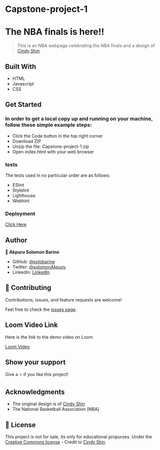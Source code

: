 # Capstone-project-1

# The NBA finals is here!!

>This is an NBA webpage celebrating the NBA finals and a design of [Cindy Shin](https://www.behance.net/adagio07).


## Built With

- HTML
- Javascript
- CSS

## Get Started
### In order to get a local copy up and running on your machine, follow these simple example steps:
- Click the Code button in the top right corner
- Download ZIP
- Unzip the file: Capstone-project-1.zip
- Open index.html with your web browser

### tests
  The tests used in no particular order are as follows:
- ESlint
- Stylelint
- Lighthouse
- Webhint

### Deployment

[Click Here](https://solobarine.github.io/)

## Author

👤 **Akpuru Solomon Barine**

- GitHub: [@solobarine](https://github.com/solobarine)
- Twitter: [@solomonAkpuru](https://twitter.com/solomon-Akpuru)
- LinkedIn: [LinkedIn](https://www.linkedin.com/in/solomonAkpuru/)

## 🤝 Contributing

Contributions, issues, and feature requests are welcome!

Feel free to check the [issues page](https://github.com/solobarine/Capstone-project-1/issues).
## Loom Video Link
Here is the link to the demo video on Loom

[Loom Video](https://www.loom.com/share/528002362fc0418b9a4ef6fa73549dc9)

## Show your support

Give a ⭐️ if you like this project!

## Acknowledgments

- The original design is of [Cindy Shin](https://www.behance.net/adagio07)
- The National Basketball Association [NBA]


## 📝 License


This project is not for sale, its only for educational propurses.
Under the [Creative Commons license](https://creativecommons.org/licenses/by-nc/4.0/) - Credit to [Cindy Shin](https://www.behance.net/adagio07)

